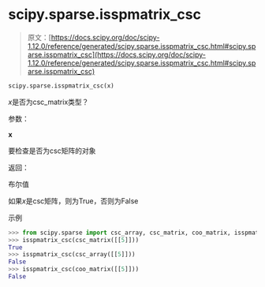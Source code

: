 # scipy.sparse.isspmatrix_csc

> 原文：[https://docs.scipy.org/doc/scipy-1.12.0/reference/generated/scipy.sparse.isspmatrix_csc.html#scipy.sparse.isspmatrix_csc](https://docs.scipy.org/doc/scipy-1.12.0/reference/generated/scipy.sparse.isspmatrix_csc.html#scipy.sparse.isspmatrix_csc)

```py
scipy.sparse.isspmatrix_csc(x)
```

*x*是否为csc_matrix类型？

参数：

**x**

要检查是否为csc矩阵的对象

返回：

布尔值

如果*x*是csc矩阵，则为True，否则为False

示例

```py
>>> from scipy.sparse import csc_array, csc_matrix, coo_matrix, isspmatrix_csc
>>> isspmatrix_csc(csc_matrix([[5]]))
True
>>> isspmatrix_csc(csc_array([[5]]))
False
>>> isspmatrix_csc(coo_matrix([[5]]))
False 
```
